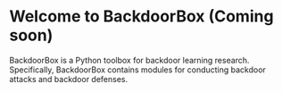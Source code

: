 # Welcome to BackdoorBox (Coming soon)
BackdoorBox is a Python toolbox for backdoor learning research. Specifically, BackdoorBox contains modules for conducting backdoor attacks and backdoor defenses.  

